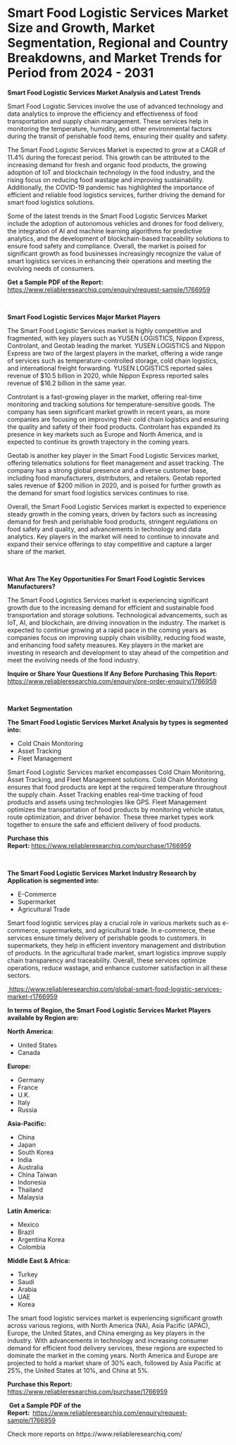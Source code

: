 <p><h1>Smart Food Logistic Services Market Size and Growth, Market Segmentation, Regional and Country Breakdowns, and Market Trends for Period from 2024 -  2031</h1></p><p><strong>Smart Food Logistic Services Market Analysis and Latest Trends</strong></p>
<p><p>Smart Food Logistic Services involve the use of advanced technology and data analytics to improve the efficiency and effectiveness of food transportation and supply chain management. These services help in monitoring the temperature, humidity, and other environmental factors during the transit of perishable food items, ensuring their quality and safety.</p><p>The Smart Food Logistic Services Market is expected to grow at a CAGR of 11.4% during the forecast period. This growth can be attributed to the increasing demand for fresh and organic food products, the growing adoption of IoT and blockchain technology in the food industry, and the rising focus on reducing food wastage and improving sustainability. Additionally, the COVID-19 pandemic has highlighted the importance of efficient and reliable food logistics services, further driving the demand for smart food logistics solutions.</p><p>Some of the latest trends in the Smart Food Logistic Services Market include the adoption of autonomous vehicles and drones for food delivery, the integration of AI and machine learning algorithms for predictive analytics, and the development of blockchain-based traceability solutions to ensure food safety and compliance. Overall, the market is poised for significant growth as food businesses increasingly recognize the value of smart logistics services in enhancing their operations and meeting the evolving needs of consumers.</p></p>
<p><strong>Get a Sample PDF of the Report:&nbsp;</strong> <a href="https://www.reliableresearchiq.com/enquiry/request-sample/1766959">https://www.reliableresearchiq.com/enquiry/request-sample/1766959</a></p>
<p>&nbsp;</p>
<p><strong>Smart Food Logistic Services Major Market Players</strong></p>
<p><p>The Smart Food Logistic Services market is highly competitive and fragmented, with key players such as YUSEN LOGISTICS, Nippon Express, Controlant, and Geotab leading the market. YUSEN LOGISTICS and Nippon Express are two of the largest players in the market, offering a wide range of services such as temperature-controlled storage, cold chain logistics, and international freight forwarding. YUSEN LOGISTICS reported sales revenue of $10.5 billion in 2020, while Nippon Express reported sales revenue of $16.2 billion in the same year.</p><p>Controlant is a fast-growing player in the market, offering real-time monitoring and tracking solutions for temperature-sensitive goods. The company has seen significant market growth in recent years, as more companies are focusing on improving their cold chain logistics and ensuring the quality and safety of their food products. Controlant has expanded its presence in key markets such as Europe and North America, and is expected to continue its growth trajectory in the coming years.</p><p>Geotab is another key player in the Smart Food Logistic Services market, offering telematics solutions for fleet management and asset tracking. The company has a strong global presence and a diverse customer base, including food manufacturers, distributors, and retailers. Geotab reported sales revenue of $200 million in 2020, and is poised for further growth as the demand for smart food logistics services continues to rise.</p><p>Overall, the Smart Food Logistic Services market is expected to experience steady growth in the coming years, driven by factors such as increasing demand for fresh and perishable food products, stringent regulations on food safety and quality, and advancements in technology and data analytics. Key players in the market will need to continue to innovate and expand their service offerings to stay competitive and capture a larger share of the market.</p></p>
<p>&nbsp;</p>
<p><strong>What Are The Key Opportunities For Smart Food Logistic Services Manufacturers?</strong></p>
<p><p>The Smart Food Logistics Services market is experiencing significant growth due to the increasing demand for efficient and sustainable food transportation and storage solutions. Technological advancements, such as IoT, AI, and blockchain, are driving innovation in the industry. The market is expected to continue growing at a rapid pace in the coming years as companies focus on improving supply chain visibility, reducing food waste, and enhancing food safety measures. Key players in the market are investing in research and development to stay ahead of the competition and meet the evolving needs of the food industry.</p></p>
<p><strong>Inquire or Share Your Questions If Any Before Purchasing This Report:</strong> <a href="https://www.reliableresearchiq.com/enquiry/pre-order-enquiry/1766959">https://www.reliableresearchiq.com/enquiry/pre-order-enquiry/1766959</a></p>
<p>&nbsp;</p>
<p><strong>Market Segmentation</strong></p>
<p><strong>The Smart Food Logistic Services Market Analysis by types is segmented into:</strong></p>
<p><ul><li>Cold Chain Monitoring</li><li>Asset Tracking</li><li>Fleet Management</li></ul></p>
<p><p>Smart Food Logistic Services market encompasses Cold Chain Monitoring, Asset Tracking, and Fleet Management solutions. Cold Chain Monitoring ensures that food products are kept at the required temperature throughout the supply chain. Asset Tracking enables real-time tracking of food products and assets using technologies like GPS. Fleet Management optimizes the transportation of food products by monitoring vehicle status, route optimization, and driver behavior. These three market types work together to ensure the safe and efficient delivery of food products.</p></p>
<p><strong>Purchase this Report:&nbsp;</strong><a href="https://www.reliableresearchiq.com/purchase/1766959">https://www.reliableresearchiq.com/purchase/1766959</a></p>
<p>&nbsp;</p>
<p><strong>The Smart Food Logistic Services Market Industry Research by Application is segmented into:</strong></p>
<p><ul><li>E-Commerce</li><li>Supermarket</li><li>Agricultural Trade</li></ul></p>
<p><p>Smart food logistic services play a crucial role in various markets such as e-commerce, supermarkets, and agricultural trade. In e-commerce, these services ensure timely delivery of perishable goods to customers. In supermarkets, they help in efficient inventory management and distribution of products. In the agricultural trade market, smart logistics improve supply chain transparency and traceability. Overall, these services optimize operations, reduce wastage, and enhance customer satisfaction in all these sectors.</p></p>
<p><a href="https://www.reliableresearchiq.com/global-smart-food-logistic-services-market-r1766959">&nbsp;https://www.reliableresearchiq.com/global-smart-food-logistic-services-market-r1766959</a></p>
<p><strong>In terms of Region, the Smart Food Logistic Services Market Players available by Region are:</strong></p>
<p>
    <p> <strong> North America: </strong>
        <ul>
            <li>United States</li>
            <li>Canada</li>
        </ul>
        </p> 
    <p> <strong> Europe: </strong>
        <ul>
            <li>Germany</li>
            <li>France</li>
            <li>U.K.</li>
            <li>Italy</li>
            <li>Russia</li>
        </ul>
        </p> 
    <p> <strong> Asia-Pacific: </strong>
        <ul>
            <li>China</li>
            <li>Japan</li>
            <li>South Korea</li>
            <li>India</li>
            <li>Australia</li>
            <li>China Taiwan</li>
            <li>Indonesia</li>
            <li>Thailand</li>
            <li>Malaysia</li>
        </ul>
        </p> 
    <p> <strong> Latin America: </strong>
        <ul>
            <li>Mexico</li>
            <li>Brazil</li>
            <li>Argentina Korea</li>
            <li>Colombia</li>
        </ul>
        </p> 
    <p> <strong> Middle East & Africa: </strong>
        <ul>
            <li>Turkey</li>
            <li>Saudi</li>
            <li>Arabia</li>
            <li>UAE</li>
            <li>Korea</li>
        </ul>
    </p>
    </p>
<p><p>The smart food logistic services market is experiencing significant growth across various regions, with North America (NA), Asia Pacific (APAC), Europe, the United States, and China emerging as key players in the industry. With advancements in technology and increasing consumer demand for efficient food delivery services, these regions are expected to dominate the market in the coming years. North America and Europe are projected to hold a market share of 30% each, followed by Asia Pacific at 25%, the United States at 10%, and China at 5%.</p></p>
<p><strong>Purchase this Report: </strong><a href="https://www.reliableresearchiq.com/purchase/1766959">https://www.reliableresearchiq.com/purchase/1766959</a></p>
<p>&nbsp;<strong>Get a Sample PDF of the Report:&nbsp;&nbsp;</strong><a href="https://www.reliableresearchiq.com/enquiry/request-sample/1766959">https://www.reliableresearchiq.com/enquiry/request-sample/1766959</a></p>
<p><strong></strong></p>
<p>Check more reports on https://www.reliableresearchiq.com/</p>